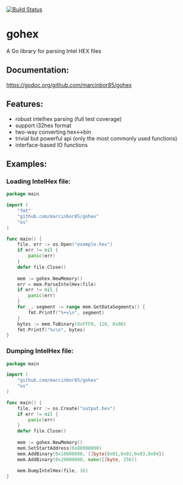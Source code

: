 [![Build Status](https://travis-ci.org/marcinbor85/gohex.svg?branch=master)](https://travis-ci.org/marcinbor85/gohex)
# gohex
A Go library for parsing Intel HEX files

## Documentation:
https://godoc.org/github.com/marcinbor85/gohex

## Features:
* robust intelhex parsing (full test coverage)
* support i32hex format
* two-way converting hex<->bin
* trivial but powerful api (only the most commonly used functions)
* interface-based IO functions

## Examples:

### Loading IntelHex file:
```go
package main

import (
	"fmt"
	"github.com/marcinbor85/gohex"
	"os"
)

func main() {
	file, err := os.Open("example.hex")
	if err != nil {
		panic(err)
	}
	defer file.Close()
	
	mem := gohex.NewMemory()
	err = mem.ParseIntelHex(file)
	if err != nil {
		panic(err)
	}
	for _, segment := range mem.GetDataSegments() {
		fmt.Printf("%+v\n", segment)
	}
	bytes := mem.ToBinary(0xFFF0, 128, 0x00)
	fmt.Printf("%v\n", bytes)
}
```

### Dumping IntelHex file:
```go
package main

import (
	"github.com/marcinbor85/gohex"
	"os"
)

func main() {
	file, err := os.Create("output.hex")
	if err != nil {
		panic(err)
	}
	defer file.Close()
	
	mem := gohex.NewMemory()
	mem.SetStartAddress(0x80008000)
	mem.AddBinary(0x10008000, []byte{0x01,0x02,0x03,0x04})
	mem.AddBinary(0x20000000, make([]byte, 256))
	
	mem.DumpIntelHex(file, 16)
}
```